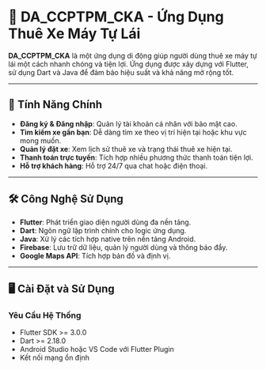 # 🛵 DA_CCPTPM_CKA - Ứng Dụng Thuê Xe Máy Tự Lái

**DA_CCPTPM_CKA** là một ứng dụng di động giúp người dùng thuê xe máy tự lái một cách nhanh chóng và tiện lợi. Ứng dụng được xây dựng với Flutter, sử dụng Dart và Java để đảm bảo hiệu suất và khả năng mở rộng tốt.

---

## 🌟 Tính Năng Chính

- **Đăng ký & Đăng nhập**: Quản lý tài khoản cá nhân với bảo mật cao.
- **Tìm kiếm xe gần bạn**: Dễ dàng tìm xe theo vị trí hiện tại hoặc khu vực mong muốn.
- **Quản lý đặt xe**: Xem lịch sử thuê xe và trạng thái thuê xe hiện tại.
- **Thanh toán trực tuyến**: Tích hợp nhiều phương thức thanh toán tiện lợi.
- **Hỗ trợ khách hàng**: Hỗ trợ 24/7 qua chat hoặc điện thoại.

---

## 🛠️ Công Nghệ Sử Dụng

- **Flutter**: Phát triển giao diện người dùng đa nền tảng.
- **Dart**: Ngôn ngữ lập trình chính cho logic ứng dụng.
- **Java**: Xử lý các tích hợp native trên nền tảng Android.
- **Firebase**: Lưu trữ dữ liệu, quản lý người dùng và thông báo đẩy.
- **Google Maps API**: Tích hợp bản đồ và định vị.

---

## 🖥️ Cài Đặt và Sử Dụng

### Yêu Cầu Hệ Thống
- Flutter SDK >= 3.0.0
- Dart >= 2.18.0
- Android Studio hoặc VS Code với Flutter Plugin
- Kết nối mạng ổn định


